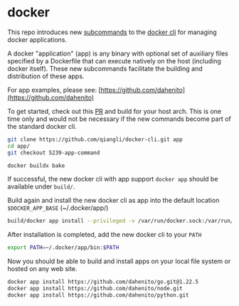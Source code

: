 # docker

This repo introduces new [subcommands](docs/app.md) to the [docker cli](https://github.com/docker/cli) for managing docker applications.

A docker "application" (app) is any binary with optional set of auxiliary files specified by a Dockerfile that can execute natively on the host (including docker itself). These new subcommands facilitate the building and distribution of these apps.

For app examples, please see: [https://github.com/dahenito](https://github.com/dahenito)

To get started, check out this [PR](https://github.com/docker/cli/pull/5240) and build for your host arch. This is one time only and would not be necessary if the new commands become part of the standard docker cli.

```bash
git clone https://github.com/qiangli/docker-cli.git app
cd app/
git checkout 5239-app-command

docker buildx bake
```

If successful, the new docker cli with app support `docker app` should be available under `build/`.

Build again and install the new docker cli as app into the default location `$DOCKER_APP_BASE` (~/.docker/app/)

```bash
build/docker app install --privileged -v /var/run/docker.sock:/var/run/docker.sock https://github.com/dahenito/docker.git
```

After installation is completed, add the new docker cli to your `PATH`

```bash
export PATH=~/.docker/app/bin:$PATH
```

Now you should be able to build and install apps on your local file system or hosted on any web site.

```bash
docker app install https://github.com/dahenito/go.git@1.22.5
docker app install https://github.com/dahenito/node.git
docker app install https://github.com/dahenito/python.git
```
